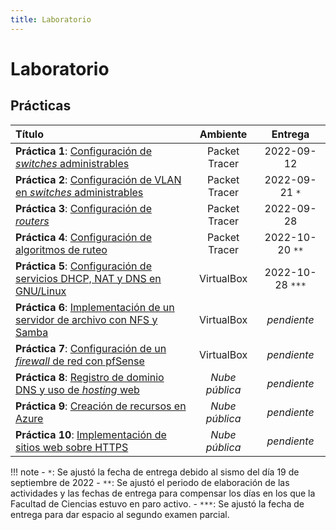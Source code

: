 ```yaml
---
title: Laboratorio
---
```


# Laboratorio

## Prácticas

| Título                                                                                  | Ambiente       | Entrega
|:----------------------------------------------------------------------------------------|:--------------:|:----------:|
| **Práctica  1**: [Configuración de _switches_ administrables](practica-1)               | Packet Tracer  | 2022-09-12
| **Práctica  2**: [Configuración de VLAN en _switches_ administrables](practica-2)       | Packet Tracer  | 2022-09-21 `*`
| **Práctica  3**: [Configuración de _routers_](practica-3)                               | Packet Tracer  | 2022-09-28
| **Práctica  4**: [Configuración de algoritmos de ruteo](practica-4)                     | Packet Tracer  | 2022-10-20 `**`
| **Práctica  5**: [Configuración de servicios DHCP, NAT y DNS en GNU/Linux](practica-5)  | VirtualBox     | 2022-10-28 `***`
| **Práctica  6**: [Implementación de un servidor de archivo con NFS y Samba](practica-6) | VirtualBox     | _pendiente_
| **Práctica  7**: [Configuración de un _firewall_ de red con pfSense](practica-7)        | VirtualBox     | _pendiente_
| **Práctica  8**: [Registro de dominio DNS y uso de _hosting_ web](practica-8)           | _Nube pública_ | _pendiente_
| **Práctica  9**: [Creación de recursos en Azure](practica-9)                            | _Nube pública_ | _pendiente_
| **Práctica 10**: [Implementación de sitios web sobre HTTPS](practica-10)                | _Nube pública_ | _pendiente_

!!! note
    - `*`: Se ajustó la fecha de entrega debido al sismo del día 19 de septiembre de 2022
    - `**`: Se ajustó el periodo de elaboración de las actividades y las fechas de entrega para compensar los días en los que la Facultad de Ciencias estuvo en paro activo.
    - `***`: Se ajustó la fecha de entrega para dar espacio al segundo examen parcial.
